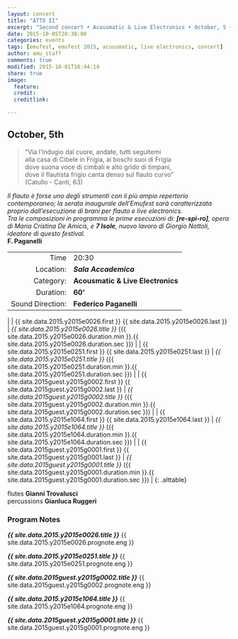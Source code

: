```yaml
---
layout: concert
title: "ATTO II"
excerpt: "Second concert • Acousmatic & Live Electronics • October, 5 • 20:30"
date: 2015-10-05T20:30:00
categories: events
tags: [emufest, emufest 2015, acousmatic, live electronics, concert]
author: emu_staff
comments: true
modified: 2015-10-01T16:44:14
share: true
image:
  feature:
  credit:
  creditlink:

---
```


## October, 5th

> “Via l’indugio dal cuore, andate, tutti seguitemi   
 alla casa di Cibele in Frigia, ai boschi suoi di Frigia   
 dove suona voce di cimbali e alto grido di timpani,   
 dove il flautista frigio canta denso sul flauto curvo”   
(Catullo - Canti, 63)

*Il flauto è forse uno degli strumenti con il più ampio repertorio contemporaneo; la serata inaugurale dell’Emufest sarà caratterizzata proprio dall’esecuzione di brani per flauto e live electronics.    
Tra le composizioni in programma le prime esecuzioni di: **[re-spì-ro]**, opera di Maria Cristina De Amicis, e  **7 Isole**, nuovo lavoro di Giorgio Nottoli, ideatore di questo festival.*    
**F. Paganelli**

|  |  |
|------------:|:------------|
| Time | 20:30 |
| Location: | ***Sala Accademica*** |
| Category: | **Acousmatic & Live Electronics** |
| Duration: | **60'** |
| Sound Direction: | **Federico Paganelli** |
|
| {{ site.data.2015.y2015e0026.first }} {{ site.data.2015.y2015e0026.last }} | *{{ site.data.2015.y2015e0026.title }}* ({{ site.data.2015.y2015e0026.duration.min }}.{{ site.data.2015.y2015e0026.duration.sec }}) |
| {{ site.data.2015.y2015e0251.first }} {{ site.data.2015.y2015e0251.last }} | *{{ site.data.2015.y2015e0251.title }}* ({{ site.data.2015.y2015e0251.duration.min }}.{{ site.data.2015.y2015e0251.duration.sec }}) |
| {{ site.data.2015guest.y2015g0002.first }} {{ site.data.2015guest.y2015g0002.last }} | *{{ site.data.2015guest.y2015g0002.title }}* ({{ site.data.2015guest.y2015g0002.duration.min }}.{{ site.data.2015guest.y2015g0002.duration.sec }}) |
| {{ site.data.2015.y2015e1064.first }} {{ site.data.2015.y2015e1064.last }} | *{{ site.data.2015.y2015e1064.title }}* ({{ site.data.2015.y2015e1064.duration.min }}.{{ site.data.2015.y2015e1064.duration.sec }}) |
| {{ site.data.2015guest.y2015g0001.first }} {{ site.data.2015guest.y2015g0001.last }} | *{{ site.data.2015guest.y2015g0001.title }}* ({{ site.data.2015guest.y2015g0001.duration.min }}.{{ site.data.2015guest.y2015g0001.duration.sec }}) |
{: .alttable}

flutes **Gianni Trovalusci**    
percussions **Gianluca Ruggeri**

### Program Notes

***{{ site.data.2015.y2015e0026.title }}*** {{ site.data.2015.y2015e0026.prognote.eng }}

***{{ site.data.2015.y2015e0251.title }}*** {{ site.data.2015.y2015e0251.prognote.eng }}

***{{ site.data.2015guest.y2015g0002.title }}*** {{ site.data.2015guest.y2015g0002.prognote.eng }}

***{{ site.data.2015.y2015e1064.title }}*** {{ site.data.2015.y2015e1064.prognote.eng }}

***{{ site.data.2015guest.y2015g0001.title }}*** {{ site.data.2015guest.y2015g0001.prognote.eng }}
